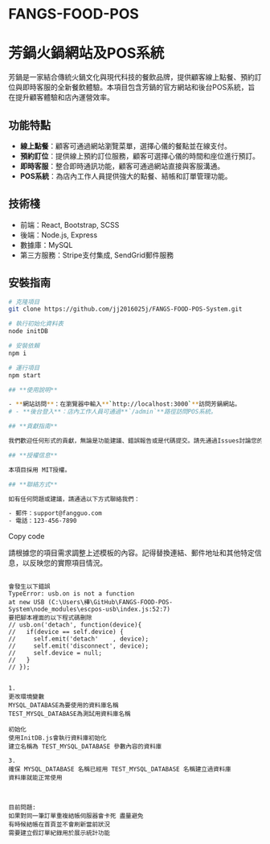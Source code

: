 # FANGS-FOOD-POS

# 芳鍋火鍋網站及POS系統

芳鍋是一家結合傳統火鍋文化與現代科技的餐飲品牌，提供顧客線上點餐、預約訂位與即時客服的全新餐飲體驗。本項目包含芳鍋的官方網站和後台POS系統，旨在提升顧客體驗和店內運營效率。

## 功能特點

- **線上點餐**：顧客可通過網站瀏覽菜單，選擇心儀的餐點並在線支付。
- **預約訂位**：提供線上預約訂位服務，顧客可選擇心儀的時間和座位進行預訂。
- **即時客服**：整合即時通訊功能，顧客可通過網站直接與客服溝通。
- **POS系統**：為店內工作人員提供強大的點餐、結帳和訂單管理功能。

## 技術棧

- 前端：React, Bootstrap, SCSS
- 後端：Node.js, Express
- 數據庫：MySQL
- 第三方服務：Stripe支付集成, SendGrid郵件服務

## 安裝指南

```bash
# 克隆項目
git clone https://github.com/jj2016025j/FANGS-FOOD-POS-System.git

# 執行初始化資料表
node initDB

# 安裝依賴
npm i

# 運行項目
npm start

## **使用說明**

- **網站訪問**：在瀏覽器中輸入**`http://localhost:3000`**訪問芳鍋網站。
# - **後台登入**：店內工作人員可通過**`/admin`**路徑訪問POS系統。

## **貢獻指南**

我們歡迎任何形式的貢獻，無論是功能建議、錯誤報告或是代碼提交。請先通過Issues討論您的想法或報告錯誤，然後您可以開始提交 Pull Request。

## **授權信息**

本項目採用 MIT授權。

## **聯絡方式**

如有任何問題或建議，請通過以下方式聯絡我們：

- 郵件：support@fangguo.com
- 電話：123-456-7890

```
Copy code

請根據您的項目需求調整上述模板的內容。記得替換連結、郵件地址和其他特定信息，以反映您的實際項目情況。

```

會發生以下錯誤
TypeError: usb.on is not a function
at new USB (C:\Users\樺\GitHub\FANGS-FOOD-POS-System\node_modules\escpos-usb\index.js:52:7)
要把腳本裡面的以下程式碼刪除
// usb.on('detach', function(device){
//   if(device == self.device) {
//     self.emit('detach'    , device);
//     self.emit('disconnect', device);
//     self.device = null;
//   }
// });


1.
更改環境變數
MYSQL_DATABASE為要使用的資料庫名稱
TEST_MYSQL_DATABASE為測試用資料庫名稱

初始化
使用InitDB.js會執行資料庫初始化
建立名稱為 TEST_MYSQL_DATABASE 參數內容的資料庫

3.
確保 MYSQL_DATABASE 名稱已經用 TEST_MYSQL_DATABASE 名稱建立過資料庫
資料庫就能正常使用



目前問題:
如果對同一筆訂單重複結帳伺服器會卡死 盡量避免
有時候結帳在首頁並不會刷新當前狀況
需要建立假訂單紀錄用於展示統計功能